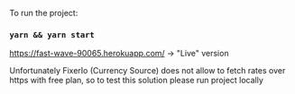 To run the project:
### `yarn && yarn start`
https://fast-wave-90065.herokuapp.com/ -> "Live" version

Unfortunately FixerIo (Currency Source) does not allow to fetch rates over https with free plan, so to test this solution please run project locally 
